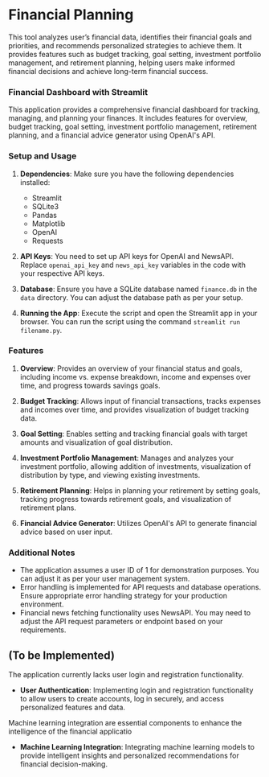 # Financial Planning

This tool analyzes user’s financial data, identifies their financial goals and priorities, and recommends personalized strategies to achieve them. It provides features such as budget tracking, goal setting, investment portfolio management, and retirement planning, helping users make informed financial decisions and achieve long-term financial success.

### Financial Dashboard with Streamlit

This application provides a comprehensive financial dashboard for tracking, managing, and planning your finances. It includes features for overview, budget tracking, goal setting, investment portfolio management, retirement planning, and a financial advice generator using OpenAI's API.

### Setup and Usage

1. **Dependencies**: Make sure you have the following dependencies installed:

   - Streamlit
   - SQLite3
   - Pandas
   - Matplotlib
   - OpenAI
   - Requests

2. **API Keys**: You need to set up API keys for OpenAI and NewsAPI. Replace `openai_api_key` and `news_api_key` variables in the code with your respective API keys.

3. **Database**: Ensure you have a SQLite database named `finance.db` in the `data` directory. You can adjust the database path as per your setup.

4. **Running the App**: Execute the script and open the Streamlit app in your browser. You can run the script using the command `streamlit run filename.py`.

### Features

1. **Overview**: Provides an overview of your financial status and goals, including income vs. expense breakdown, income and expenses over time, and progress towards savings goals.

2. **Budget Tracking**: Allows input of financial transactions, tracks expenses and incomes over time, and provides visualization of budget tracking data.

3. **Goal Setting**: Enables setting and tracking financial goals with target amounts and visualization of goal distribution.

4. **Investment Portfolio Management**: Manages and analyzes your investment portfolio, allowing addition of investments, visualization of distribution by type, and viewing existing investments.

5. **Retirement Planning**: Helps in planning your retirement by setting goals, tracking progress towards retirement goals, and visualization of retirement plans.

6. **Financial Advice Generator**: Utilizes OpenAI's API to generate financial advice based on user input.

### Additional Notes

- The application assumes a user ID of 1 for demonstration purposes. You can adjust it as per your user management system.
- Error handling is implemented for API requests and database operations. Ensure appropriate error handling strategy for your production environment.
- Financial news fetching functionality uses NewsAPI. You may need to adjust the API request parameters or endpoint based on your requirements.

## (To be Implemented)

The application currently lacks user login and registration functionality.

- **User Authentication**: Implementing login and registration functionality to allow users to create accounts, log in securely, and access personalized features and data.

Machine learning integration are essential components to enhance the intelligence of the financial applicatio

- **Machine Learning Integration**: Integrating machine learning models to provide intelligent insights and personalized recommendations for financial decision-making.
